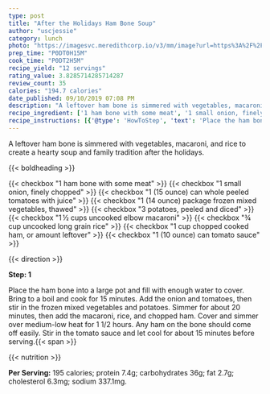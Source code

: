 ```yaml
---
type: post
title: "After the Holidays Ham Bone Soup"
author: "uscjessie"
category: lunch
photo: "https://imagesvc.meredithcorp.io/v3/mm/image?url=https%3A%2F%2Fimages.media-allrecipes.com%2Fuserphotos%2F4581926.jpg"
prep_time: "P0DT0H15M"
cook_time: "P0DT2H5M"
recipe_yield: "12 servings"
rating_value: 3.8285714285714287
review_count: 35
calories: "194.7 calories"
date_published: 09/10/2019 07:08 PM
description: "A leftover ham bone is simmered with vegetables, macaroni, and rice to create a hearty soup and family tradition after the holidays."
recipe_ingredient: ['1 ham bone with some meat', '1 small onion, finely chopped', '1 (15 ounce) can whole peeled tomatoes with juice', '1 (14 ounce) package frozen mixed vegetables, thawed', '3 potatoes, peeled and diced', '1\u2009½ cups uncooked elbow macaroni', '¾ cup uncooked long grain rice', '1 cup chopped cooked ham, or amount leftover', '1 (10 ounce) can tomato sauce']
recipe_instructions: [{'@type': 'HowToStep', 'text': 'Place the ham bone into a large pot and fill with enough water to cover. Bring to a boil and cook for 15 minutes. Add the onion and tomatoes, then stir in the frozen mixed vegetables and potatoes. Simmer for about 20 minutes, then add the macaroni, rice, and chopped ham. Cover and simmer over medium-low heat for 1 1/2 hours. Any ham on the bone should come off easily. Stir in the tomato sauce and let cool for about 15 minutes before serving.\n'}]
---
```


A leftover ham bone is simmered with vegetables, macaroni, and rice to create a hearty soup and family tradition after the holidays. 

{{< boldheading >}}

{{< checkbox "1  ham bone with some meat" >}}
{{< checkbox "1 small onion, finely chopped" >}}
{{< checkbox "1 (15 ounce) can whole peeled tomatoes with juice" >}}
{{< checkbox "1 (14 ounce) package frozen mixed vegetables, thawed" >}}
{{< checkbox "3  potatoes, peeled and diced" >}}
{{< checkbox "1 ½ cups uncooked elbow macaroni" >}}
{{< checkbox "¾ cup uncooked long grain rice" >}}
{{< checkbox "1 cup chopped cooked ham, or amount leftover" >}}
{{< checkbox "1 (10 ounce) can tomato sauce" >}}


{{< direction >}}

**Step: 1**

Place the ham bone into a large pot and fill with enough water to cover. Bring to a boil and cook for 15 minutes. Add the onion and tomatoes, then stir in the frozen mixed vegetables and potatoes. Simmer for about 20 minutes, then add the macaroni, rice, and chopped ham. Cover and simmer over medium-low heat for 1 1/2 hours. Any ham on the bone should come off easily. Stir in the tomato sauce and let cool for about 15 minutes before serving.{{< span >}}

{{< nutrition >}}

**Per Serving:** 195 calories; protein 7.4g; carbohydrates 36g; fat 2.7g; cholesterol 6.3mg; sodium 337.1mg.